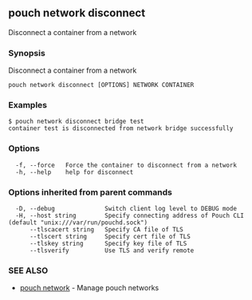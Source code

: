 ## pouch network disconnect

Disconnect a container from a network

### Synopsis

Disconnect a container from a network

```
pouch network disconnect [OPTIONS] NETWORK CONTAINER
```

### Examples

```
$ pouch network disconnect bridge test
container test is disconnected from network bridge successfully
```

### Options

```
  -f, --force   Force the container to disconnect from a network
  -h, --help    help for disconnect
```

### Options inherited from parent commands

```
  -D, --debug              Switch client log level to DEBUG mode
  -H, --host string        Specify connecting address of Pouch CLI (default "unix:///var/run/pouchd.sock")
      --tlscacert string   Specify CA file of TLS
      --tlscert string     Specify cert file of TLS
      --tlskey string      Specify key file of TLS
      --tlsverify          Use TLS and verify remote
```

### SEE ALSO

* [pouch network](pouch_network.md)	 - Manage pouch networks

